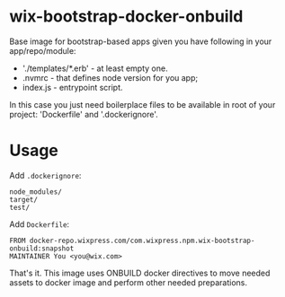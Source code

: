 # wix-bootstrap-docker-onbuild

Base image for bootstrap-based apps given you have following in your app/repo/module:
 - './templates/*.erb' - at least empty one.
 - .nvmrc - that defines node version for you app;
 - index.js - entrypoint script.

In this case you just need boilerplace files to be available in root of your project: 'Dockerfile' and '.dockerignore'.

# Usage

Add `.dockerignore`:

```
node_modules/
target/
test/
```

Add `Dockerfile`:

```
FROM docker-repo.wixpress.com/com.wixpress.npm.wix-bootstrap-onbuild:snapshot
MAINTAINER You <you@wix.com>
```

That's it. This image uses ONBUILD docker directives to move needed assets to docker image and perform other needed preparations.